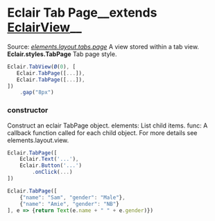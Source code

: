 # Eclair Tab Page__extends [EclairView](https://github.com/SamGarlick/Eclair/tree/main/docs/elements/layout/view.md)__<br/>

Source: [_elements.layout.tabs.page_](https://github.com/SamGarlick/Eclair/tree/main/src/elements/layout/tabs/page.js)
A view stored within a tab view. 
**Eclair.styles.TabPage**  Tab page style.
```javascript
Eclair.TabView(Ø(0), [
   Eclair.TabPage([...]),
   Eclair.TabPage([...]),
])
    .gap("8px")
```
### constructor
Construct an eclair TabPage object. 
elements: List child items.
func: A callback function called for each child object. For more details see elements.layout.view.
```javascript
Eclair.TabPage([
    Eclair.Text('...'),
    Eclair.Button('...')
        .onClick(...)
])
```
```javascript
Eclair.TabPage([
    {"name": "Sam", "gender": "Male"},
    {"name": "Amie", "gender": "NB"}
], e => {return Text(e.name + " " + e.gender)})
```